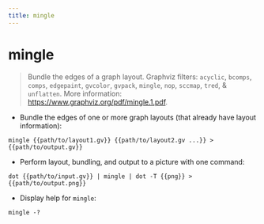 ```yaml
---
title: mingle
---
```

# mingle

> Bundle the edges of a graph layout.
> Graphviz filters: `acyclic`, `bcomps`, `comps`, `edgepaint`, `gvcolor`, `gvpack`, `mingle`, `nop`, `sccmap`, `tred`, & `unflatten`.
> More information: <https://www.graphviz.org/pdf/mingle.1.pdf>.

- Bundle the edges of one or more graph layouts (that already have layout information):

`mingle {{path/to/layout1.gv}} {{path/to/layout2.gv ...}} > {{path/to/output.gv}}`

- Perform layout, bundling, and output to a picture with one command:

`dot {{path/to/input.gv}} | mingle | dot -T {{png}} > {{path/to/output.png}}`

- Display help for `mingle`:

`mingle -?`
